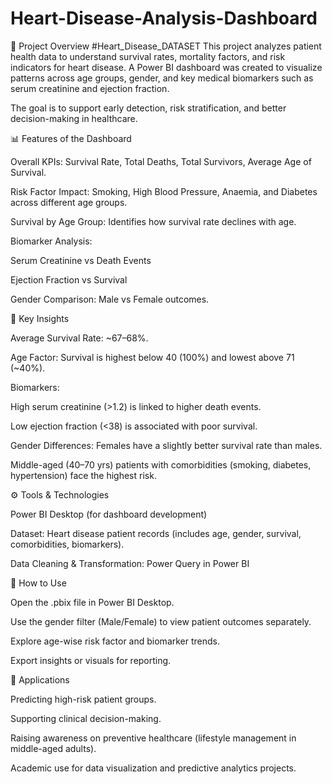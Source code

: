 # Heart-Disease-Analysis-Dashboard
📌 Project Overview
#Heart_Disease_DATASET
This project analyzes patient health data to understand survival rates, mortality factors, and risk indicators for heart disease. A Power BI dashboard was created to visualize patterns across age groups, gender, and key medical biomarkers such as serum creatinine and ejection fraction.

The goal is to support early detection, risk stratification, and better decision-making in healthcare.

📊 Features of the Dashboard

Overall KPIs: Survival Rate, Total Deaths, Total Survivors, Average Age of Survival.

Risk Factor Impact: Smoking, High Blood Pressure, Anaemia, and Diabetes across different age groups.

Survival by Age Group: Identifies how survival rate declines with age.

Biomarker Analysis:

Serum Creatinine vs Death Events

Ejection Fraction vs Survival

Gender Comparison: Male vs Female outcomes.

🔎 Key Insights

Average Survival Rate: ~67–68%.

Age Factor: Survival is highest below 40 (100%) and lowest above 71 (~40%).

Biomarkers:

High serum creatinine (>1.2) is linked to higher death events.

Low ejection fraction (<38) is associated with poor survival.

Gender Differences: Females have a slightly better survival rate than males.

Middle-aged (40–70 yrs) patients with comorbidities (smoking, diabetes, hypertension) face the highest risk.

⚙️ Tools & Technologies

Power BI Desktop (for dashboard development)

Dataset: Heart disease patient records (includes age, gender, survival, comorbidities, biomarkers).

Data Cleaning & Transformation: Power Query in Power BI

🚀 How to Use

Open the .pbix file in Power BI Desktop.

Use the gender filter (Male/Female) to view patient outcomes separately.

Explore age-wise risk factor and biomarker trends.

Export insights or visuals for reporting.

📌 Applications

Predicting high-risk patient groups.

Supporting clinical decision-making.

Raising awareness on preventive healthcare (lifestyle management in middle-aged adults).

Academic use for data visualization and predictive analytics projects.
